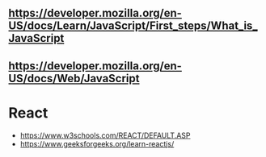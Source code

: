 ## https://developer.mozilla.org/en-US/docs/Learn/JavaScript/First_steps/What_is_JavaScript

## https://developer.mozilla.org/en-US/docs/Web/JavaScript

# React
- https://www.w3schools.com/REACT/DEFAULT.ASP
- https://www.geeksforgeeks.org/learn-reactjs/
